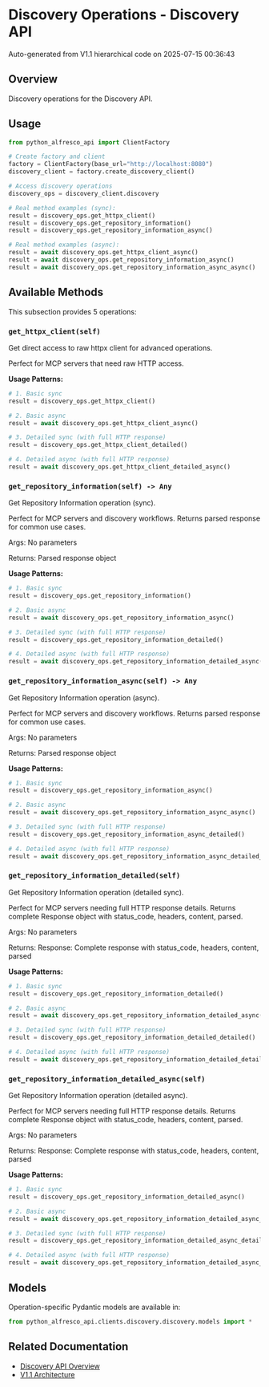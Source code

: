 # Discovery Operations - Discovery API

Auto-generated from V1.1 hierarchical code on 2025-07-15 00:36:43

## Overview

Discovery operations for the Discovery API.

## Usage

```python
from python_alfresco_api import ClientFactory

# Create factory and client
factory = ClientFactory(base_url="http://localhost:8080")
discovery_client = factory.create_discovery_client()

# Access discovery operations
discovery_ops = discovery_client.discovery

# Real method examples (sync):
result = discovery_ops.get_httpx_client()
result = discovery_ops.get_repository_information()
result = discovery_ops.get_repository_information_async()

# Real method examples (async):
result = await discovery_ops.get_httpx_client_async()
result = await discovery_ops.get_repository_information_async()
result = await discovery_ops.get_repository_information_async_async()
```

## Available Methods

This subsection provides 5 operations:

### `get_httpx_client(self)`

Get direct access to raw httpx client for advanced operations.

Perfect for MCP servers that need raw HTTP access.

**Usage Patterns:**
```python
# 1. Basic sync
result = discovery_ops.get_httpx_client()

# 2. Basic async
result = await discovery_ops.get_httpx_client_async()

# 3. Detailed sync (with full HTTP response)
result = discovery_ops.get_httpx_client_detailed()

# 4. Detailed async (with full HTTP response)
result = await discovery_ops.get_httpx_client_detailed_async()
```

### `get_repository_information(self) -> Any`

Get Repository Information operation (sync).

Perfect for MCP servers and discovery workflows.
Returns parsed response for common use cases.

Args:
    No parameters

Returns:
    Parsed response object

**Usage Patterns:**
```python
# 1. Basic sync
result = discovery_ops.get_repository_information()

# 2. Basic async
result = await discovery_ops.get_repository_information_async()

# 3. Detailed sync (with full HTTP response)
result = discovery_ops.get_repository_information_detailed()

# 4. Detailed async (with full HTTP response)
result = await discovery_ops.get_repository_information_detailed_async()
```

### `get_repository_information_async(self) -> Any`

Get Repository Information operation (async).

Perfect for MCP servers and discovery workflows.
Returns parsed response for common use cases.

Args:
    No parameters

Returns:
    Parsed response object

**Usage Patterns:**
```python
# 1. Basic sync
result = discovery_ops.get_repository_information_async()

# 2. Basic async
result = await discovery_ops.get_repository_information_async_async()

# 3. Detailed sync (with full HTTP response)
result = discovery_ops.get_repository_information_async_detailed()

# 4. Detailed async (with full HTTP response)
result = await discovery_ops.get_repository_information_async_detailed_async()
```

### `get_repository_information_detailed(self)`

Get Repository Information operation (detailed sync).

Perfect for MCP servers needing full HTTP response details.
Returns complete Response object with status_code, headers, content, parsed.

Args:
    No parameters

Returns:
    Response: Complete response with status_code, headers, content, parsed

**Usage Patterns:**
```python
# 1. Basic sync
result = discovery_ops.get_repository_information_detailed()

# 2. Basic async
result = await discovery_ops.get_repository_information_detailed_async()

# 3. Detailed sync (with full HTTP response)
result = discovery_ops.get_repository_information_detailed_detailed()

# 4. Detailed async (with full HTTP response)
result = await discovery_ops.get_repository_information_detailed_detailed_async()
```

### `get_repository_information_detailed_async(self)`

Get Repository Information operation (detailed async).

Perfect for MCP servers needing full HTTP response details.
Returns complete Response object with status_code, headers, content, parsed.

Args:
    No parameters

Returns:
    Response: Complete response with status_code, headers, content, parsed

**Usage Patterns:**
```python
# 1. Basic sync
result = discovery_ops.get_repository_information_detailed_async()

# 2. Basic async
result = await discovery_ops.get_repository_information_detailed_async_async()

# 3. Detailed sync (with full HTTP response)
result = discovery_ops.get_repository_information_detailed_async_detailed()

# 4. Detailed async (with full HTTP response)
result = await discovery_ops.get_repository_information_detailed_async_detailed_async()
```

## Models

Operation-specific Pydantic models are available in:
```python
from python_alfresco_api.clients.discovery.discovery.models import *
```

## Related Documentation

- [Discovery API Overview](../discovery_api.md)
- [V1.1 Architecture](../../clients_doc.md)
